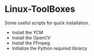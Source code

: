# Linux-ToolBoxes

Some useful scripts for quick installation.

- Install the YCM
- Install the OpenCV
- Install the FFmpeg
- Initialize the Python required librarcy

